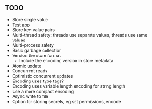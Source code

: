 ## TODO

- Store single value
- Test app
- Store key-value pairs
- Multi-thread safety: threads use separate values, threads use same values
- Multi-process safety
- Basic garbage collection
- Version the store format
  - Include the encoding version in store metadata
- Atomic update
- Concurrent reads
- Optimistic concurrent updates
- Encoding uses type tags?
- Encoding uses variable length encoding for string length
- Use a more compact encoding
- Async write to file
- Option for storing secrets, eg set permissions, encode
